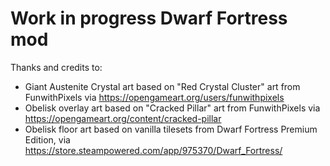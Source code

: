 # Work in progress Dwarf Fortress mod

Thanks and credits to:
* Giant Austenite Crystal art based on "Red Crystal Cluster" art from FunwithPixels via https://opengameart.org/users/funwithpixels
* Obelisk overlay art based on "Cracked Pillar" art from FunwithPixels via https://opengameart.org/content/cracked-pillar
* Obelisk floor art based on vanilla tilesets from Dwarf Fortress Premium Edition, via  https://store.steampowered.com/app/975370/Dwarf_Fortress/